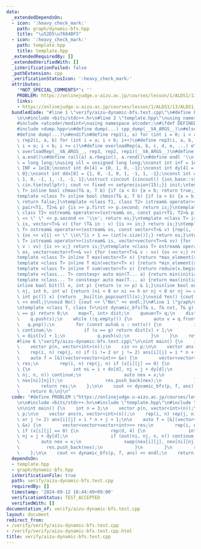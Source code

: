 ```yaml
---
data:
  _extendedDependsOn:
  - icon: ':heavy_check_mark:'
    path: graph/dynamic-bfs.hpp
    title: "\u52D5\u7684BFS"
  - icon: ':heavy_check_mark:'
    path: template.hpp
    title: template.hpp
  _extendedRequiredBy: []
  _extendedVerifiedWith: []
  _isVerificationFailed: false
  _pathExtension: cpp
  _verificationStatusIcon: ':heavy_check_mark:'
  attributes:
    '*NOT_SPECIAL_COMMENTS*': ''
    PROBLEM: https://onlinejudge.u-aizu.ac.jp/courses/lesson/1/ALDS1/13/ALDS1_13_B
    links:
    - https://onlinejudge.u-aizu.ac.jp/courses/lesson/1/ALDS1/13/ALDS1_13_B
  bundledCode: "#line 1 \"verify/aizu-dynamic-bfs.test.cpp\"\n#define PROBLEM \"https://onlinejudge.u-aizu.ac.jp/courses/lesson/1/ALDS1/13/ALDS1_13_B\"\
    \n\n#include <bits/stdc++.h>\n#line 2 \"template.hpp\"\nusing namespace std;\n\
    #include <atcoder/modint>\nusing namespace atcoder;\n#ifdef DEFINED_ONLY_IN_LOCAL\n\
    #include <dump.hpp>\n#define dump(...) cpp_dump(__VA_ARGS__)\n#else\n#undef dump\n\
    #define dump(...)\n#endif\n#define rep1(i, a) for (int i = 0; i < a; i++)\n#define\
    \ rep2(i, a, b) for (int i = a; i < b; i++)\n#define rep3(i, a, b, c) for (int\
    \ i = a; i < b; i += c)\n#define overloadRep(a, b, c, d, e, ...) e\n#define rep(...)\
    \ overloadRep(__VA_ARGS__, rep3, rep2, rep1)(__VA_ARGS__)\n#define all(a) a.begin(),\
    \ a.end()\n#define rall(a) a.rbegin(), a.rend()\n#define endl '\\n'\nusing ll\
    \ = long long;\nusing ull = unsigned long long;\nconst int inf = 1e9;\nconst ll\
    \ INF = 1e18;\nconst int dx[4] = {0, 1, 0, -1};\nconst int dy[4] = {1, 0, -1,\
    \ 0};\nconst int ddx[8] = {1, 0, -1, 0, 1, -1, 1, -1};\nconst int ddy[8] = {0,\
    \ 1, 0, -1, 1, -1, -1, 1};\nstruct cincout {cincout() {ios_base::sync_with_stdio(false);\
    \ cin.tie(nullptr); cout << fixed << setprecision(15);}} init;\ntemplate <class\
    \ T> inline bool chmax(T& a, T b) {if (a < b) {a = b; return true;} return false;}\n\
    template <class T> inline bool chmin(T& a, T b) {if (a > b) {a = b; return true;}\
    \ return false;}\ntemplate <class T1, class T2> istream& operator>>(istream& is,\
    \ pair<T1, T2>& p) {is >> p.first >> p.second; return is;}\ntemplate <class T1,\
    \ class T2> ostream& operator<<(ostream& os, const pair<T1, T2>& p) {os << p.first\
    \ << \" \" << p.second << '\\n'; return os;}\ntemplate <class T> istream& operator>>(istream&\
    \ is, vector<T>& v) {for (T& in : v) {is >> in;} return is;}\ntemplate <class\
    \ T> ostream& operator<<(ostream& os, const vector<T>& v) {rep(i, (int)v.size())\
    \ {os << v[i] << \" \\n\"[i + 1 == (int)v.size()];} return os;}\ntemplate <class\
    \ T> istream& operator>>(istream& is, vector<vector<T>>& vv) {for (vector<T>&\
    \ v : vv) {is >> v;} return is;}\ntemplate <class T> ostream& operator<<(ostream&\
    \ os, vector<vector<T>>& vv) {for (vector<T>& v : vv) {os << v;} return os;}\n\
    template <class T> inline T max(vector<T> x) {return *max_element(x.begin(), x.end());}\n\
    template <class T> inline T min(vector<T> x) {return *min_element(x.begin(), x.end());}\n\
    template <class T> inline T sum(vector<T> x) {return reduce(x.begin(), x.end());}\n\
    template <class... T> constexpr auto min(T... a) {return min(initializer_list<common_type_t<T...>>{a...});}\n\
    template <class... T> constexpr auto max(T... a) {return max(initializer_list<common_type_t<T...>>{a...});}\n\
    inline bool bit(ll x, int p) {return (x >> p) & 1;}\ninline bool out(int ni, int\
    \ nj, int h, int w) {return (ni < 0 or ni >= h or nj < 0 or nj >= w);}\ninline\
    \ int pc(ll x) {return __builtin_popcountll(x);}\nvoid Yes() {cout << \"Yes\"\
    \ << endl;}\nvoid No() {cout << \"No\" << endl;}\n#line 1 \"graph/dynamic-bfs.hpp\"\
    \ntemplate <class T, class f>\nint dynamic_bfs(T& s, f& nxt, T& g) {\n    if (s\
    \ == g) return 0;\n    map<T, int> dist;\n    queue<T> q;\n    dist[s] = 0;\n\
    \    q.push(s);\n    while (!q.empty()) {\n        auto v = q.front();\n     \
    \   q.pop();\n        for (const auto& u : nxt(v)) {\n            if (dist.count(u))\
    \ continue;\n            if (u == g) return dist[v] + 1;\n            dist[u]\
    \ = dist[v] + 1;\n            q.push(u);\n        }\n    }\n    return -1;\n}\n\
    #line 6 \"verify/aizu-dynamic-bfs.test.cpp\"\n\nint main() {\n    int n = 3;\n\
    \    vector p(n, vector<int>(n));\n    cin >> p;\n\n    vector ans(n, vector<int>(n));\n\
    \    rep(i, n) rep(j, n) if (i != 2 or j != 2) ans[i][j] = i * n + j + 1;\n\n\
    \    auto f = [&](vector<vector<int>> &x) {\n        vector<vector<vector<int>>>\
    \ res;\n        rep(i, n) rep(j, n) if (x[i][j] == 0) {\n            rep(d, 4)\
    \ {\n                int ni = i + dx[d], nj = j + dy[d];\n                if (out(ni,\
    \ nj, n, n)) continue;\n                auto nex = x;\n                swap(nex[i][j],\
    \ nex[ni][nj]);\n                res.push_back(nex);\n            }\n        }\n\
    \        return res;\n    };\n\n    cout << dynamic_bfs(p, f, ans) << endl;\n\
    \    return 0;\n}\n"
  code: "#define PROBLEM \"https://onlinejudge.u-aizu.ac.jp/courses/lesson/1/ALDS1/13/ALDS1_13_B\"\
    \n\n#include <bits/stdc++.h>\n#include \"template.hpp\"\n#include \"graph/dynamic-bfs.hpp\"\
    \n\nint main() {\n    int n = 3;\n    vector p(n, vector<int>(n));\n    cin >>\
    \ p;\n\n    vector ans(n, vector<int>(n));\n    rep(i, n) rep(j, n) if (i != 2\
    \ or j != 2) ans[i][j] = i * n + j + 1;\n\n    auto f = [&](vector<vector<int>>\
    \ &x) {\n        vector<vector<vector<int>>> res;\n        rep(i, n) rep(j, n)\
    \ if (x[i][j] == 0) {\n            rep(d, 4) {\n                int ni = i + dx[d],\
    \ nj = j + dy[d];\n                if (out(ni, nj, n, n)) continue;\n        \
    \        auto nex = x;\n                swap(nex[i][j], nex[ni][nj]);\n      \
    \          res.push_back(nex);\n            }\n        }\n        return res;\n\
    \    };\n\n    cout << dynamic_bfs(p, f, ans) << endl;\n    return 0;\n}"
  dependsOn:
  - template.hpp
  - graph/dynamic-bfs.hpp
  isVerificationFile: true
  path: verify/aizu-dynamic-bfs.test.cpp
  requiredBy: []
  timestamp: '2024-09-12 16:44:49+09:00'
  verificationStatus: TEST_ACCEPTED
  verifiedWith: []
documentation_of: verify/aizu-dynamic-bfs.test.cpp
layout: document
redirect_from:
- /verify/verify/aizu-dynamic-bfs.test.cpp
- /verify/verify/aizu-dynamic-bfs.test.cpp.html
title: verify/aizu-dynamic-bfs.test.cpp
---
```

